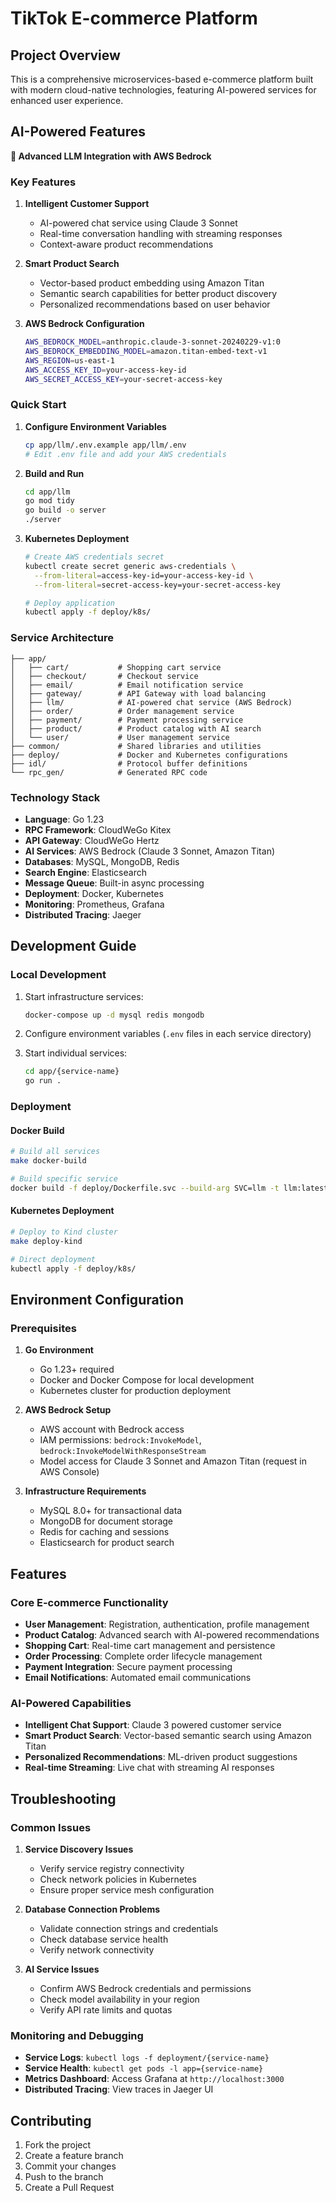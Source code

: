 # TikTok E-commerce Platform

## Project Overview

This is a comprehensive microservices-based e-commerce platform built with modern cloud-native technologies, featuring AI-powered services for enhanced user experience.

## AI-Powered Features

**🤖 Advanced LLM Integration with AWS Bedrock**

### Key Features

1. **Intelligent Customer Support**
   - AI-powered chat service using Claude 3 Sonnet
   - Real-time conversation handling with streaming responses
   - Context-aware product recommendations

2. **Smart Product Search**
   - Vector-based product embedding using Amazon Titan
   - Semantic search capabilities for better product discovery
   - Personalized recommendations based on user behavior

3. **AWS Bedrock Configuration**
   ```bash
   AWS_BEDROCK_MODEL=anthropic.claude-3-sonnet-20240229-v1:0
   AWS_BEDROCK_EMBEDDING_MODEL=amazon.titan-embed-text-v1
   AWS_REGION=us-east-1
   AWS_ACCESS_KEY_ID=your-access-key-id
   AWS_SECRET_ACCESS_KEY=your-secret-access-key
   ```

### Quick Start

1. **Configure Environment Variables**
   ```bash
   cp app/llm/.env.example app/llm/.env
   # Edit .env file and add your AWS credentials
   ```

2. **Build and Run**
   ```bash
   cd app/llm
   go mod tidy
   go build -o server
   ./server
   ```

3. **Kubernetes Deployment**
   ```bash
   # Create AWS credentials secret
   kubectl create secret generic aws-credentials \
     --from-literal=access-key-id=your-access-key-id \
     --from-literal=secret-access-key=your-secret-access-key
   
   # Deploy application
   kubectl apply -f deploy/k8s/
   ```

### Service Architecture

```
├── app/
│   ├── cart/           # Shopping cart service
│   ├── checkout/       # Checkout service  
│   ├── email/          # Email notification service
│   ├── gateway/        # API Gateway with load balancing
│   ├── llm/            # AI-powered chat service (AWS Bedrock)
│   ├── order/          # Order management service
│   ├── payment/        # Payment processing service
│   ├── product/        # Product catalog with AI search
│   └── user/           # User management service
├── common/             # Shared libraries and utilities
├── deploy/             # Docker and Kubernetes configurations
├── idl/                # Protocol buffer definitions
└── rpc_gen/            # Generated RPC code
```

### Technology Stack

- **Language**: Go 1.23
- **RPC Framework**: CloudWeGo Kitex
- **API Gateway**: CloudWeGo Hertz
- **AI Services**: AWS Bedrock (Claude 3 Sonnet, Amazon Titan)
- **Databases**: MySQL, MongoDB, Redis
- **Search Engine**: Elasticsearch
- **Message Queue**: Built-in async processing
- **Deployment**: Docker, Kubernetes
- **Monitoring**: Prometheus, Grafana
- **Distributed Tracing**: Jaeger

## Development Guide

### Local Development

1. Start infrastructure services:
   ```bash
   docker-compose up -d mysql redis mongodb
   ```

2. Configure environment variables (`.env` files in each service directory)

3. Start individual services:
   ```bash
   cd app/{service-name}
   go run .
   ```

### Deployment

#### Docker Build
```bash
# Build all services
make docker-build

# Build specific service
docker build -f deploy/Dockerfile.svc --build-arg SVC=llm -t llm:latest .
```

#### Kubernetes Deployment
```bash
# Deploy to Kind cluster
make deploy-kind

# Direct deployment
kubectl apply -f deploy/k8s/
```

## Environment Configuration

### Prerequisites

1. **Go Environment**
   - Go 1.23+ required
   - Docker and Docker Compose for local development
   - Kubernetes cluster for production deployment

2. **AWS Bedrock Setup**
   - AWS account with Bedrock access
   - IAM permissions: `bedrock:InvokeModel`, `bedrock:InvokeModelWithResponseStream`
   - Model access for Claude 3 Sonnet and Amazon Titan (request in AWS Console)

3. **Infrastructure Requirements**
   - MySQL 8.0+ for transactional data
   - MongoDB for document storage
   - Redis for caching and sessions
   - Elasticsearch for product search

## Features

### Core E-commerce Functionality
- **User Management**: Registration, authentication, profile management
- **Product Catalog**: Advanced search with AI-powered recommendations
- **Shopping Cart**: Real-time cart management and persistence
- **Order Processing**: Complete order lifecycle management
- **Payment Integration**: Secure payment processing
- **Email Notifications**: Automated email communications

### AI-Powered Capabilities
- **Intelligent Chat Support**: Claude 3 powered customer service
- **Smart Product Search**: Vector-based semantic search using Amazon Titan
- **Personalized Recommendations**: ML-driven product suggestions
- **Real-time Streaming**: Live chat with streaming AI responses

## Troubleshooting

### Common Issues

1. **Service Discovery Issues**
   - Verify service registry connectivity
   - Check network policies in Kubernetes
   - Ensure proper service mesh configuration

2. **Database Connection Problems**
   - Validate connection strings and credentials
   - Check database service health
   - Verify network connectivity

3. **AI Service Issues**
   - Confirm AWS Bedrock credentials and permissions
   - Check model availability in your region
   - Verify API rate limits and quotas

### Monitoring and Debugging

- **Service Logs**: `kubectl logs -f deployment/{service-name}`
- **Service Health**: `kubectl get pods -l app={service-name}`
- **Metrics Dashboard**: Access Grafana at `http://localhost:3000`
- **Distributed Tracing**: View traces in Jaeger UI

## Contributing

1. Fork the project
2. Create a feature branch
3. Commit your changes
4. Push to the branch
5. Create a Pull Request


